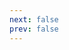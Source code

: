 ```yaml
---
next: false
prev: false
---
```


<script setup>
import { data as dict } from './dictionary.data';
import DIndex from '~/components/Dictionary/DIndex.vue';
</script>

<!--@include: ./intro.md-->
